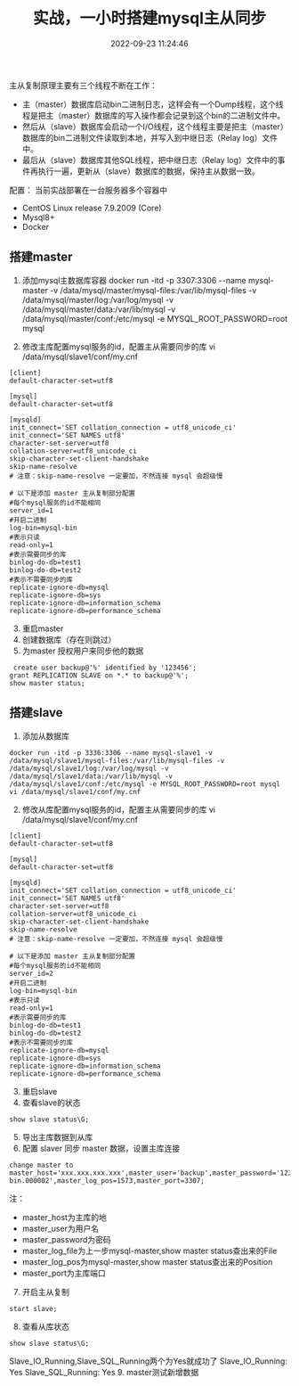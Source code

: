 ﻿---
title: 实战，一小时搭建mysql主从同步
date: 2022-09-23 11:24:46
categories: MySQL
toc: true

---

主从复制原理主要有三个线程不断在工作：

 - 主（master）数据库启动bin二进制日志，这样会有一个Dump线程，这个线程是把主（master）数据库的写入操作都会记录到这个bin的二进制文件中。
 - 然后从（slave）数据库会启动一个I/O线程，这个线程主要是把主（master）数据库的bin二进制文件读取到本地，并写入到中继日志（Relay log）文件中。
 - 最后从（slave）数据库其他SQL线程，把中继日志（Relay log）文件中的事件再执行一遍，更新从（slave）数据库的数据，保持主从数据一致。


配置：
当前实战部署在一台服务器多个容器中
 - CentOS Linux release 7.9.2009 (Core)
 - Mysql8+
 - Docker

<!--more-->
## 搭建master ##

 1. 添加mysql主数据库容器
    docker run -itd -p 3307:3306 --name mysql-master -v /data/mysql/master/mysql-files:/var/lib/mysql-files -v /data/mysql/master/log:/var/log/mysql -v /data/mysql/master/data:/var/lib/mysql -v /data/mysql/master/conf:/etc/mysql -e MYSQL_ROOT_PASSWORD=root mysql

 2. 修改主库配置mysql服务的id，配置主从需要同步的库
 vi /data/mysql/slave1/conf/my.cnf

```
[client]
default-character-set=utf8

[mysql]
default-character-set=utf8

[mysqld]
init_connect='SET collation_connection = utf8_unicode_ci'
init_connect='SET NAMES utf8'
character-set-server=utf8
collation-server=utf8_unicode_ci
skip-character-set-client-handshake
skip-name-resolve
# 注意：skip-name-resolve 一定要加，不然连接 mysql 会超级慢

# 以下是添加 master 主从复制部分配置
#每个mysql服务的id不能相同
server_id=1
#开启二进制
log-bin=mysql-bin
#表示只读
read-only=1
#表示需要同步的库
binlog-do-db=test1
binlog-do-db=test2
#表示不需要同步的库
replicate-ignore-db=mysql
replicate-ignore-db=sys
replicate-ignore-db=information_schema
replicate-ignore-db=performance_schema
```

 3. 重启master
 3. 创建数据库（存在则跳过）
 4. 为master 授权用户来同步他的数据
```
 create user backup@'%' identified by '123456';
grant REPLICATION SLAVE on *.* to backup@'%'; 
show master status; 
```

## 搭建slave ##

 1. 添加从数据库
 ```
docker run -itd -p 3336:3306 --name mysql-slave1 -v /data/mysql/slave1/mysql-files:/var/lib/mysql-files -v /data/mysql/slave1/log:/var/log/mysql -v /data/mysql/slave1/data:/var/lib/mysql -v /data/mysql/slave1/conf:/etc/mysql -e MYSQL_ROOT_PASSWORD=root mysql
vi /data/mysql/slave1/conf/my.cnf
 ```
 2. 修改从库配置mysql服务的id，配置主从需要同步的库
 vi /data/mysql/slave1/conf/my.cnf
```
[client]
default-character-set=utf8

[mysql]
default-character-set=utf8

[mysqld]
init_connect='SET collation_connection = utf8_unicode_ci'
init_connect='SET NAMES utf8'
character-set-server=utf8
collation-server=utf8_unicode_ci
skip-character-set-client-handshake
skip-name-resolve
# 注意：skip-name-resolve 一定要加，不然连接 mysql 会超级慢

# 以下是添加 master 主从复制部分配置
#每个mysql服务的id不能相同
server_id=2
#开启二进制
log-bin=mysql-bin
#表示只读
read-only=1
#表示需要同步的库
binlog-do-db=test1
binlog-do-db=test2
#表示不需要同步的库
replicate-ignore-db=mysql
replicate-ignore-db=sys
replicate-ignore-db=information_schema
replicate-ignore-db=performance_schema
```
 3. 重启slave
 4. 查看slave的状态
 ```
show slave status\G;
```
 5. 导出主库数据到从库
 6. 配置 slaver 同步 master 数据，设置主库连接
 ```
change master to master_host='xxx.xxx.xxx.xxx',master_user='backup',master_password='123456',master_log_file='mysql-bin.000002',master_log_pos=1573,master_port=3307;
```
注：

 - master_host为主库的地
 - master_user为用户名
 - master_password为密码
 - master_log_file为上一步mysql-master,show master status查出来的File
 - master_log_pos为mysql-master,show master status查出来的Position
 - master_port为主库端口

 7. 开启主从复制
 ```
start slave;
```
 8. 查看从库状态
  ```
show slave status\G;
```
Slave_IO_Running,Slave_SQL_Running两个为Yes就成功了
             Slave_IO_Running: Yes
            Slave_SQL_Running: Yes
 9. master测试新增数据
 

